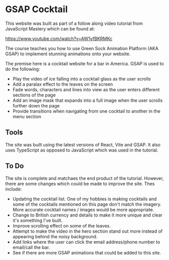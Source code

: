 # GSAP Cocktail

This website was built as part of a follow along video tutorial from JavaScript Mastery which can be found at:

https://www.youtube.com/watch?v=AW1yfBKRMKc

The course teaches you how to use Green Sock Animation Platform (AKA GSAP) to implement stunning animations onto your website.

The premise here is a cocktail website for a bar in America. GSAP is used to do the following:

- Play the video of ice falling into a cocktail glass as the user scrolls
- Add a paralax effect to the leaves on the screen
- Fade words, characters and lines into view as the user enters different sections of the page
- Add an image mask that expands into a full image when the user scrolls further down the page
- Provide transitions when navigating from one cocktail to another in the menu section

## Tools

The site was built using the latest versions of React, Vite and GSAP. It also uses TypeScript as opposed to JavaScript which was used in the tutorial.

## To Do

The site is complete and matchaes the end product of the tutorial. However, there are some changes which could be made to improve the site. Thes include:

- Updating the cocktail list. One of my hobbies is making cocktails and some of the cocktails mentioned on this page don't match the imagery. More accurate cocktail names / images would be more appropriate.
- Change to British currency and details to make it more unique and clear it's something I've built.
- Improve scrolling effect on some of the leaves.
- Attempt to make the video in the hero section stand out more instead of appearing behind the noisy background.
- Add links where the user can click the email address/phone number to email/call the bar.
- See if there are more GSAP animations that could be added to this site.
